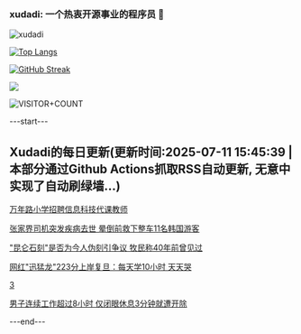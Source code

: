 ### xudadi: 一个热衷开源事业的程序员 👋

![xudadi](https://github-readme-stats-git-masterorgs-github-readme-stats-team.vercel.app/api?username=xudadi)

[![Top Langs](https://github-readme-stats.vercel.app/api/top-langs/?username=xudadi)](https://github.com/anuraghazra/github-readme-stats)

[![GitHub Streak](https://streak-stats.demolab.com?user=xudadi&locale=zh_Hans)](https://git.io/streak-stats)

![](https://raw.githubusercontent.com/xudadi/xudadi/main/assets/github-contribution-grid-snake.svg)

![VISITOR+COUNT](https://komarev.com/ghpvc/?username=xudadi&label=VISITOR+COUNT)


---start---

## Xudadi的每日更新(更新时间:2025-07-11 15:45:39 | 本部分通过Github Actions抓取RSS自动更新, 无意中实现了自动刷绿墙...)

[万年路小学招聘信息科技代课教师](https://www.gongkaoleida.com/article/2504404)

[张家界司机突发疾病去世 晕倒前救下整车11名韩国游客](https://m.163.com/news/article/K45VVEQF0530JPVV.html)

["昆仑石刻"是否为今人伪刻引争议 牧民称40年前曾见过](https://m.163.com/news/article/K44S2H2H0512B07B.html)

[网红"迅猛龙"223分上岸复旦：每天学10小时 天天哭](https://m.163.com/news/article/K45VVSE20550B6IS.html)

[3](https://m.163.com/touch/news/sub/domestic)

[男子连续工作超过8小时 仅闭眼休息3分钟就遭开除](https://m.163.com/news/article/K4600E590514R9OJ.html)

---end---
